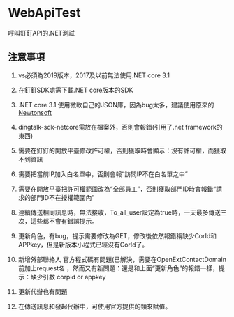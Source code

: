 # WebApiTest

呼叫釘釘API的.NET測試

## 注意事項

1. vs必須為2019版本，2017及以前無法使用.NET core 3.1

2. 在釘釘SDK處需下載.NET core版本的SDK

3. .NET core 3.1 使用微軟自己的JSON庫，因為bug太多，建議使用原來的[Newtonsoft](https://www.nuget.org/packages/Microsoft.AspNetCore.Mvc.NewtonsoftJson/)

4. dingtalk-sdk-netcore需放在檔案外，否則會報錯(引用了.net framework的東西)

5. 需要在釘釘的開放平臺修改許可權，否則獲取時會顯示：沒有許可權，而獲取不到資訊

6. 需要把當前IP加入白名單中，否則會報“訪問IP不在白名單之中”

7. 需要在開放平臺把許可權範圍改為“全部員工”，否則獲取部門ID時會報錯“請求的部門ID不在授權範圍內”

8. 連續傳送相同訊息時，無法接收，To_all_user設定為true時，一天最多傳送三次，這些都不會有錯誤提示。

9. 更新角色，有bug，提示需要修改為GET，修改後依然報錯稱缺少CorId和APPkey，但是新版本小程式已經沒有CorId了。

10. 新增外部聯絡人 官方程式碼有問題(已解決，需要在OpenExtContactDomain前加上request名
    ，然而又有新問題：還是和上面“更新角色”的報錯一樣，提示：缺少引數 corpid or appkey

11. 更新代辦也有問題

12. 在傳送訊息和發起代辦中，可使用官方提供的類來賦值。

    

    

    
